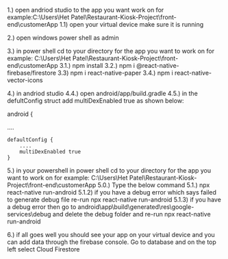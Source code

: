 1.) open andriod studio to the app you want work on for example:C:\Users\Het Patel\Restaurant-Kiosk-Project\front-end\customerApp
  1.1) open your virtual device make sure it is running

2.) open windows power shell as admin

3.) in power shell cd to your directory for the app you want to work on for example: C:\Users\Het Patel\Restaurant-Kiosk-Project\front-end\customerApp
  3.1.) npm install
  3.2.) npm i @react-native-firebase/firestore
  3.3)  npm i react-native-paper
  3.4.) npm i react-native-vector-icons

4.) in andriod studio
 4.4.) open android/app/build.gradle
 4.5.) in the defultConfig struct add multiDexEnabled true as shown below:

android {

....

    defaultConfig {
        ....
        multiDexEnabled true
    }
  
5.) in your powershell 
in power shell cd to your directory for the app you want to work on for example: C:\Users\Het Patel\Restaurant-Kiosk-Project\front-end\customerApp
  5.0.) Type the below command
  5.1.) npx react-native run-android
  5.1.2) if you have a debug error which says failed to generate debug file re-run npx react-native run-android
  5.1.3) if you have a debug error then go to android\app\build\generated\res\google-services\debug and delete the debug folder and re-run npx react-native run-android

6.) if all goes well you should see your app on your virtual device and you can add data through the firebase console. Go to database and on the top left select Cloud Firestore
